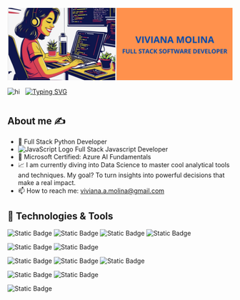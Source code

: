 ![Viviana Github Banner](img/Github-ReadMe-Banner.png)

<div style="display: flex;">
    <img src="https://user-images.githubusercontent.com/1303154/88677602-1635ba80-d120-11ea-84d8-d263ba5fc3c0.gif" width="30px" height="30px" alt="hi">
    <a style="margin-left: 10px;" href="https://git.io/typing-svg"><img src="https://readme-typing-svg.demolab.com?font=poppins&weight=100&size=25&pause=1000&width=435&lines=Hi+there!+I'm+Viviana" alt="Typing SVG"/></a>
</div>

<h2>About me ✍️</h2>

- 🐍 Full Stack Python Developer
- <img src="https://upload.wikimedia.org/wikipedia/commons/6/6a/JavaScript-logo.png" alt="JavaScript Logo" width="20" height="20"> Full Stack Javascript Developer
- 🤖 Microsoft Certified: Azure AI Fundamentals
- 📈 I am currently diving into Data Science to master cool analytical tools and techniques. My goal? To turn insights into powerful decisions that make a real impact.
- 📫 How to reach me: viviana.a.molina@gmail.com



<!-- ![GitHub followers](https://img.shields.io/github/followers/VivianaMolina?style=for-the-badge&logo=github)
![GitHub User's stars](https://img.shields.io/github/stars/VivianaMolina?style=for-the-badge&logo=GitHub) -->


<h2>🔨 Technologies & Tools</h2>

![Static Badge](https://img.shields.io/badge/javascript-yellow?style=for-the-badge&logo=javascript&logoColor=black&logoSize=auto&labelColor=yellow)
![Static Badge](https://img.shields.io/badge/HTML-orange?style=for-the-badge&logo=HTML5&color=white)
![Static Badge](https://img.shields.io/badge/CSS-%231572B6?style=for-the-badge&color=blue)
![Static Badge](https://img.shields.io/badge/BOOTSTRAP-%237952B3?style=for-the-badge&logo=bootstrap&labelColor=white)

![Static Badge](https://img.shields.io/badge/jQuery-%230769AD?style=for-the-badge&logo=jQuery&labelColor=black)
![Static Badge](https://img.shields.io/badge/Node.js-%235FA04E?style=for-the-badge&logo=node.js&labelColor=white)

![Static Badge](https://img.shields.io/badge/PostgreSQL-%234169E1?style=for-the-badge&logo=PostgreSQL&labelColor=white)
![Static Badge](https://img.shields.io/badge/MySQL-%234479A1?style=for-the-badge&logo=mysql&labelColor=white)
![Static Badge](https://img.shields.io/badge/IBM-DB2-green?style=for-the-badge&labelColor=black)

![Static Badge](https://img.shields.io/badge/python-%233776AB?style=for-the-badge&logo=python&labelColor=white)
![Static Badge](https://img.shields.io/badge/flask-%23000000?style=for-the-badge&logo=flask&labelColor=black)

![Static Badge](https://img.shields.io/badge/github-%23181717?style=for-the-badge&logo=github&labelColor=black)

<!-- Another way to add icons from https://skillicons.dev/
<img style="text-align: center;" src="https://skillicons.dev/icons?i=js,html,css,bootstrap,jquery,nodejs,postgresql,mysql,python,flask,vscode,github&perline=4"> -->
